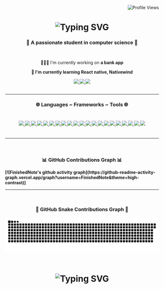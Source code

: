 <p align="right">
  <img src="https://komarev.com/ghpvc/?username=finishednote&style=flat&label=Profil+views" alt="Profile Views" />
</p>
<h1 align="center">
  <img src="https://readme-typing-svg.herokuapp.com?font=Righteous+Code&size=35&duration=4000&color=5eb1ff&center=true&vCenter=true&width=500&height=70&lines=Hi+There!+👋_;I'm+Raphaël!_;" alt="Typing SVG" />
</h1>

<h3 align="center">💎 A passionate student in computer science 💎</h3>

<br />

<div align="center">
    <p>👩🏻‍💻 I'm currently working on <b>a bank app<b/></p>
    <p>🧠 I'm currently learning <b>React native, Nativewind<b/></p>
</div>

<div align="center">
    <a href="mailto:miroir.raphael07@gmail.com">
        <img src="https://img.shields.io/badge/Gmail-272727?style=for-the-badge&logo=gmail&logoColor=blue"/>
    </a>
    <a href="#" target="_blank">
        <img src="https://img.shields.io/badge/Discord-272727?style=for-the-badge&logo=discord&logoColor=blue"/>
    </a>
    <a href="https://portfolio-raphael-miroir.vercel.app/" target="_blank">
        <img src="https://img.shields.io/badge/Porfolio-272727?style=for-the-badge&logo=todoist&logoColor=blue"/>
    </a>
</div>

<br/>

---

<h3 align="center">
    🌐 Languages ~ Frameworks ~ Tools 🌐
<h3/>

<br/>

<div align="center">
    <a href="https://developer.mozilla.org/en-US/docs/Web/HTML" target="_blank">
        <img src="https://skillicons.dev/icons?i=html&theme=light" />
    </a>
    <a href="https://developer.mozilla.org/en-US/docs/Web/CSS" target="_blank">
        <img src="https://skillicons.dev/icons?i=css&theme=light" />
    </a>
    <a href="https://tailwindcss.com/" target="_blank">
        <img src="https://skillicons.dev/icons?i=tailwindcss&theme=light" />
    </a>
    <a href="https://developer.mozilla.org/en-US/docs/Web/JavaScript" target="_blank">
        <img src="https://skillicons.dev/icons?i=javascript&theme=light" />
    </a>
    <a href="https://www.typescriptlang.org/" target="_blank">
        <img src="https://skillicons.dev/icons?i=typescript&theme=light" />
    </a>
    <a href="https://reactjs.org/" target="_blank">
        <img src="https://skillicons.dev/icons?i=react&theme=light" />
    </a>
    <a href="https://nextjs.org/" target="_blank">
        <img src="https://skillicons.dev/icons?i=nextjs&theme=light" />
    </a>
    <a href="https://www.svelte.dev/" target="_blank">
        <img src="https://skillicons.dev/icons?i=svelte&theme=light" />
    </a>
    <a href="https://vuejs.org/" target="_blank">
        <img src="https://skillicons.dev/icons?i=vuejs&theme=light" />
    </a>
    <a href="https://www.figma.com/" target="_blank">
        <img src="https://skillicons.dev/icons?i=figma&theme=light" />
    </a>
    <a href="https://git-scm.com/" target="_blank">
        <img src="https://skillicons.dev/icons?i=git&theme=light" />
    </a>
    <a href="https://www.postman.com/" target="_blank">
        <img src="https://skillicons.dev/icons?i=postman&theme=light" />
    </a>
    <a href="https://www.mongodb.com/" target="_blank">
        <img src="https://skillicons.dev/icons?i=mongodb&theme=light" />
    </a>
    <a href="https://www.expressjs.com/" target="_blank">
        <img src="https://skillicons.dev/icons?i=express&theme=light" />
    </a>
    <a href="https://www.python.org/" target="_blank">
        <img src="https://skillicons.dev/icons?i=python&theme=light" />
    </a>
    <a href="https://supabase.com/" target="_blank">
        <img src="https://skillicons.dev/icons?i=supabase&theme=light" />
    </a>
    <a href="https://www.firebase.com/" target="_blank">
        <img src="https://skillicons.dev/icons?i=firebase&theme=light" />
    </a>
    <a href="https://www.djangoproject.com/" target="_blank">
        <img src="https://skillicons.dev/icons?i=django&theme=light" />
    </a>
    <a href="https://isocpp.org/" target="_blank">
        <img src="https://skillicons.dev/icons?i=c#&theme=light" />
    </a>
    <a href="https://www.docker.com/" target="_blank">
        <img src="https://skillicons.dev/icons?i=docker&theme=light" />
    </a>
    <a href="https://www.linux.org/" target="_blank">
        <img src="https://skillicons.dev/icons?i=linux&theme=light" />
    </a>
</div>

<br/>

---

<br/>

<h3 align="center">
    📊 GitHub Contributions Graph 📊
</h3>
[![FinishedNote's github activity graph](https://github-readme-activity-graph.vercel.app/graph?username=FinishedNote&theme=high-contrast)]

<br/>

---

<br/>

<h3 align="center">
    🐍 GitHub Snake Contributions Graph 🐍
</h3>

![snake gif](https://github.com/FinishedNote/FinishedNote/blob/output/github-snake-dark.svg)

<br/>

<h1 align="center">
  <img src="https://readme-typing-svg.herokuapp.com?font=Righteous+Code&size=24&duration=4000&color=5eb1ff&center=true&vCenter=true&width=500&height=70&lines=Thanks+for+visiting!+👋_;Shoot+me+a+message+😃_;I'm+always+down+to+colab_" alt="Typing SVG" />
</h1>
